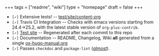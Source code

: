 +++
tags = ["readme", "wiki"]
type = "homepage"
draft = false
+++

-   `[✓]` Extensive tests! -- [test/site/content-org](https://github.com/kaushalmodi/ox-hugo/tree/master/test/site/content-org)
-   `[✓]` Travis CI Integration -- Checks with emacs versions starting from
    24.4->25.2, with the latest stable version of `org-plus-contrib`.
-   `[✓]` [Test site](../test) -- Regenerated after each commit to this repo
-   `[✓]` Documentation -- README, Changelog, Wiki **all** generated from a
    single [ox-hugo-manual.org](https://github.com/kaushalmodi/ox-hugo/raw/master/doc/ox-hugo-manual.org)
-   `[✓]` Passes `checkdoc` and `package-lint` ([_almost_](https://github.com/purcell/package-lint/issues/89)).
